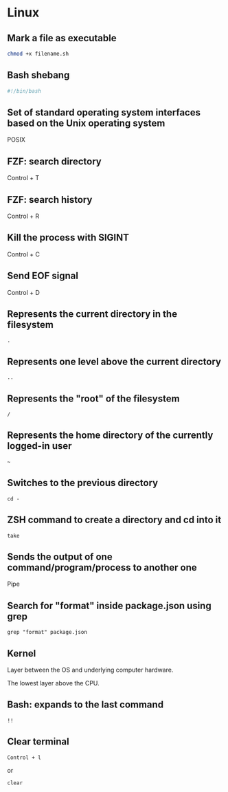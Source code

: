 # Linux

## Mark a file as executable

```bash
chmod +x filename.sh
```

## Bash shebang

```bash
#!/bin/bash
```

## Set of standard operating system interfaces based on the Unix operating system

POSIX

## FZF: search directory

Control + T

## FZF: search history

Control + R

## Kill the process with SIGINT

Control + C

## Send EOF signal

Control + D

## Represents the current directory in the filesystem

`.`

## Represents one level above the current directory

`..`

## Represents the "root" of the filesystem

`/`

## Represents the home directory of the currently logged-in user

`~`

## Switches to the previous directory

`cd -`

## ZSH command to create a directory and cd into it

`take`

## Sends the output of one command/program/process to another one

Pipe

## Search for "format" inside package.json using grep

`grep "format" package.json`

## Kernel

Layer between the OS and underlying computer hardware.

The lowest layer above the CPU.

## Bash: expands to the last command

`!!`

## Clear terminal

`Control + l`

or

`clear`
